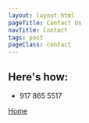 ```yaml
---
layout: layout.html
pageTitle: Contact Us
navTitle: Contact
tags: post
pageClass: contact
---
```


## Here's how:

- 917 865 5517

[Home](/)
